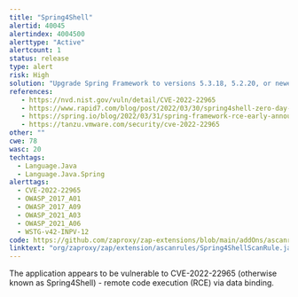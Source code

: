 ```yaml
---
title: "Spring4Shell"
alertid: 40045
alertindex: 4004500
alerttype: "Active"
alertcount: 1
status: release
type: alert
risk: High
solution: "Upgrade Spring Framework to versions 5.3.18, 5.2.20, or newer."
references:
   - https://nvd.nist.gov/vuln/detail/CVE-2022-22965
   - https://www.rapid7.com/blog/post/2022/03/30/spring4shell-zero-day-vulnerability-in-spring-framework/
   - https://spring.io/blog/2022/03/31/spring-framework-rce-early-announcement#vulnerability
   - https://tanzu.vmware.com/security/cve-2022-22965
other: ""
cwe: 78
wasc: 20
techtags: 
  - Language.Java
  - Language.Java.Spring
alerttags: 
  - CVE-2022-22965
  - OWASP_2017_A01
  - OWASP_2017_A09
  - OWASP_2021_A03
  - OWASP_2021_A06
  - WSTG-v42-INPV-12
code: https://github.com/zaproxy/zap-extensions/blob/main/addOns/ascanrules/src/main/java/org/zaproxy/zap/extension/ascanrules/Spring4ShellScanRule.java
linktext: "org/zaproxy/zap/extension/ascanrules/Spring4ShellScanRule.java"
---
```

The application appears to be vulnerable to CVE-2022-22965 (otherwise known as Spring4Shell) - remote code execution (RCE) via data binding.
